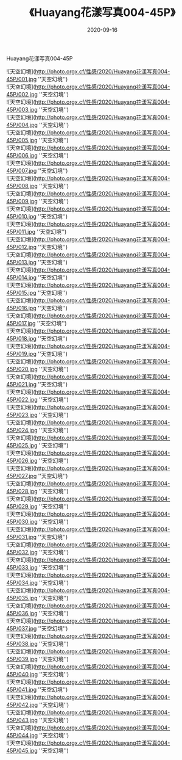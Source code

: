 ﻿---
layout: post
title:  《Huayang花漾写真004-45P》
date:   2020-09-16
image: http://photo.orgx.cf/性感/2020/Huayang花漾写真004-45P/000.jpg
categories: [美女, 性感, 泳衣]
---

Huayang花漾写真004-45P



![天空幻境](http://photo.orgx.cf/性感/2020/Huayang花漾写真004-45P/001.jpg ''天空幻境'') <br>
![天空幻境](http://photo.orgx.cf/性感/2020/Huayang花漾写真004-45P/002.jpg ''天空幻境'') <br>
![天空幻境](http://photo.orgx.cf/性感/2020/Huayang花漾写真004-45P/003.jpg ''天空幻境'') <br>
![天空幻境](http://photo.orgx.cf/性感/2020/Huayang花漾写真004-45P/004.jpg ''天空幻境'') <br>
![天空幻境](http://photo.orgx.cf/性感/2020/Huayang花漾写真004-45P/005.jpg ''天空幻境'') <br>
![天空幻境](http://photo.orgx.cf/性感/2020/Huayang花漾写真004-45P/006.jpg ''天空幻境'') <br>
![天空幻境](http://photo.orgx.cf/性感/2020/Huayang花漾写真004-45P/007.jpg ''天空幻境'') <br>
![天空幻境](http://photo.orgx.cf/性感/2020/Huayang花漾写真004-45P/008.jpg ''天空幻境'') <br>
![天空幻境](http://photo.orgx.cf/性感/2020/Huayang花漾写真004-45P/009.jpg ''天空幻境'') <br>
![天空幻境](http://photo.orgx.cf/性感/2020/Huayang花漾写真004-45P/010.jpg ''天空幻境'') <br>
![天空幻境](http://photo.orgx.cf/性感/2020/Huayang花漾写真004-45P/011.jpg ''天空幻境'') <br>
![天空幻境](http://photo.orgx.cf/性感/2020/Huayang花漾写真004-45P/012.jpg ''天空幻境'') <br>
![天空幻境](http://photo.orgx.cf/性感/2020/Huayang花漾写真004-45P/013.jpg ''天空幻境'') <br>
![天空幻境](http://photo.orgx.cf/性感/2020/Huayang花漾写真004-45P/014.jpg ''天空幻境'') <br>
![天空幻境](http://photo.orgx.cf/性感/2020/Huayang花漾写真004-45P/015.jpg ''天空幻境'') <br>
![天空幻境](http://photo.orgx.cf/性感/2020/Huayang花漾写真004-45P/016.jpg ''天空幻境'') <br>
![天空幻境](http://photo.orgx.cf/性感/2020/Huayang花漾写真004-45P/017.jpg ''天空幻境'') <br>
![天空幻境](http://photo.orgx.cf/性感/2020/Huayang花漾写真004-45P/018.jpg ''天空幻境'') <br>
![天空幻境](http://photo.orgx.cf/性感/2020/Huayang花漾写真004-45P/019.jpg ''天空幻境'') <br>
![天空幻境](http://photo.orgx.cf/性感/2020/Huayang花漾写真004-45P/020.jpg ''天空幻境'') <br>
![天空幻境](http://photo.orgx.cf/性感/2020/Huayang花漾写真004-45P/021.jpg ''天空幻境'') <br>
![天空幻境](http://photo.orgx.cf/性感/2020/Huayang花漾写真004-45P/022.jpg ''天空幻境'') <br>
![天空幻境](http://photo.orgx.cf/性感/2020/Huayang花漾写真004-45P/023.jpg ''天空幻境'') <br>
![天空幻境](http://photo.orgx.cf/性感/2020/Huayang花漾写真004-45P/024.jpg ''天空幻境'') <br>
![天空幻境](http://photo.orgx.cf/性感/2020/Huayang花漾写真004-45P/025.jpg ''天空幻境'') <br>
![天空幻境](http://photo.orgx.cf/性感/2020/Huayang花漾写真004-45P/026.jpg ''天空幻境'') <br>
![天空幻境](http://photo.orgx.cf/性感/2020/Huayang花漾写真004-45P/027.jpg ''天空幻境'') <br>
![天空幻境](http://photo.orgx.cf/性感/2020/Huayang花漾写真004-45P/028.jpg ''天空幻境'') <br>
![天空幻境](http://photo.orgx.cf/性感/2020/Huayang花漾写真004-45P/029.jpg ''天空幻境'') <br>
![天空幻境](http://photo.orgx.cf/性感/2020/Huayang花漾写真004-45P/030.jpg ''天空幻境'') <br>
![天空幻境](http://photo.orgx.cf/性感/2020/Huayang花漾写真004-45P/031.jpg ''天空幻境'') <br>
![天空幻境](http://photo.orgx.cf/性感/2020/Huayang花漾写真004-45P/032.jpg ''天空幻境'') <br>
![天空幻境](http://photo.orgx.cf/性感/2020/Huayang花漾写真004-45P/033.jpg ''天空幻境'') <br>
![天空幻境](http://photo.orgx.cf/性感/2020/Huayang花漾写真004-45P/034.jpg ''天空幻境'') <br>
![天空幻境](http://photo.orgx.cf/性感/2020/Huayang花漾写真004-45P/035.jpg ''天空幻境'') <br>
![天空幻境](http://photo.orgx.cf/性感/2020/Huayang花漾写真004-45P/036.jpg ''天空幻境'') <br>
![天空幻境](http://photo.orgx.cf/性感/2020/Huayang花漾写真004-45P/037.jpg ''天空幻境'') <br>
![天空幻境](http://photo.orgx.cf/性感/2020/Huayang花漾写真004-45P/038.jpg ''天空幻境'') <br>
![天空幻境](http://photo.orgx.cf/性感/2020/Huayang花漾写真004-45P/039.jpg ''天空幻境'') <br>
![天空幻境](http://photo.orgx.cf/性感/2020/Huayang花漾写真004-45P/040.jpg ''天空幻境'') <br>
![天空幻境](http://photo.orgx.cf/性感/2020/Huayang花漾写真004-45P/041.jpg ''天空幻境'') <br>
![天空幻境](http://photo.orgx.cf/性感/2020/Huayang花漾写真004-45P/042.jpg ''天空幻境'') <br>
![天空幻境](http://photo.orgx.cf/性感/2020/Huayang花漾写真004-45P/043.jpg ''天空幻境'') <br>
![天空幻境](http://photo.orgx.cf/性感/2020/Huayang花漾写真004-45P/044.jpg ''天空幻境'') <br>
![天空幻境](http://photo.orgx.cf/性感/2020/Huayang花漾写真004-45P/045.jpg ''天空幻境'') <br>